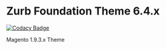 # Zurb Foundation Theme 6.4.x

[![Codacy Badge](https://api.codacy.com/project/badge/Grade/499760d383004397aceaee416446c49e)](https://app.codacy.com/app/sickdaflip/mage_foundation?utm_source=github.com&utm_medium=referral&utm_content=sickdaflip/mage_foundation&utm_campaign=badger)

Magento 1.9.3.x Theme

